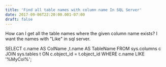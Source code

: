 ```yaml
---
title: 'Find all table names with column name In SQL Server'
date: 2017-09-06T22:20:00.001-07:00
draft: false
---
```


How can I get all the table names where the given column name exists? I want the names with "Like" in sql server.  
  
  
SELECT c.name AS ColName ,t.name AS TableName FROM sys.columns c JOIN sys.tables t ON c.object\_id = t.object\_id WHERE c.name LIKE '%MyCol%';